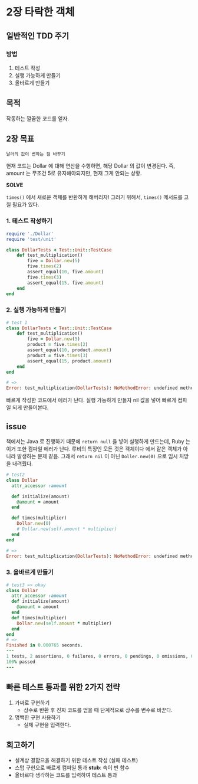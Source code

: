 # 2장 타락한 객체

## 일반적인 TDD 주기

### 방법

1. 테스트 작성
2. 실행 가능하게 만들기 
3. 올바르게 만들기

## 목적 

작동하는 깔끔한 코드를 얻자.

## 2장 목표

```
달러의 값이 변하는 점 바꾸기
```

현재 코드는 Dollar 에 대해 연산을 수행하면, 해당 Dollar 의 값이 변경된다. 즉, amount 는 무조건 5로 유지해야되지만, 현재 그게 안되는 상황.

__SOLVE__

`times()` 에서 새로운 객체를 반환하게 해버리자! 그러기 위해서, `times()` 메서드를 고칠 필요가 있다.

### 1. 테스트 작성하기

```ruby
require './Dollar'
require 'test/unit'

class DollarTests < Test::Unit::TestCase
    def test_multiplication()
        five = Dollar.new(5)
        five.times(2)
        assert_equal(10, five.amount)
        five.times(3)
        assert_equal(15, five.amount)
    end
end
```

### 2. 실행 가능하게 만들기 

```ruby
# test 1
class DollarTests < Test::Unit::TestCase
    def test_multiplication()
        five = Dollar.new(5)
        product = five.times(2)
        assert_equal(10, product.amount)
        product = five.times(3)
        assert_equal(15, product.amount)
    end
end

# => 
Error: test_multiplication(DollarTests): NoMethodError: undefined method 'amount' for 10:Integer
```

빠르게 작성한 코드에서 에러가 난다. 실행 가능하게 만들자 nil 값을 넣어 빠르게 컴파일 되게 만들어본다. 

## issue

책에서는 Java 로 진행하기 때문에 `return null` 을 넣어 실행하게 만드는데, Ruby 는 이거 또한 컴파일 에러가 난다. 루비의 특징인 모든 것은 객체이다 에서 같은 객체가 아니라 발생하는 문제 같음. 그래서 `return nil` 이 아닌 `Doller.new(0)` 으로 임시 처방을 내려줬다. 

```ruby
# test2
class Dollar
  attr_accessor :amount

  def initialize(amount)
    @amount = amount
  end

  def times(multiplier)
    Dollar.new(0)
    # Dollar.new(self.amount * multiplier)
  end
end

# => 
Error: test_multiplication(DollarTests): NoMethodError: undefined method `amount' for nil:NilClass
```

### 3. 올바르게 만들기

```ruby
# test3 => okay
class Dollar
  attr_accessor :amount
  def initialize(amount)
    @amount = amount
  end
  def times(multiplier)
    Dollar.new(self.amount * multiplier)
  end
end
# =>
Finished in 0.000765 seconds.
---
1 tests, 2 assertions, 0 failures, 0 errors, 0 pendings, 0 omissions, 0 notifications
100% passed
---
```

## 빠른 테스트 통과를 위한 2가지 전략 

1. 가짜로 구현하기
   - 상수로 반환 후 진짜 코드를 얻을 때 단계적으로 상수를 변수로 바꾼다.
2. 명백한 구현 사용하기
   - 실제 구현을 입력한다.

## 회고하기

- 설계상 결함으을 해결하기 위한 테스트 작성 (실패 테스트)
- 스텁 구현으로 빠르게 컴파일 통과 
  **stub**: 속이 빈 함수
- 올바르다 생각하는 코드를 입력하여 테스트 통과